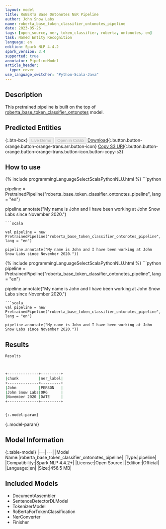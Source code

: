 ```yaml
---
layout: model
title: RoBERTa Base Ontonotes NER Pipeline
author: John Snow Labs
name: roberta_base_token_classifier_ontonotes_pipeline
date: 2023-05-26
tags: [open_source, ner, token_classifier, roberta, ontonotes, en]
task: Named Entity Recognition
language: en
edition: Spark NLP 4.4.2
spark_version: 3.4
supported: true
annotator: PipelineModel
article_header:
  type: cover
use_language_switcher: "Python-Scala-Java"
---
```


## Description

This pretrained pipeline is built on the top of [roberta_base_token_classifier_ontonotes](https://nlp.johnsnowlabs.com/2021/09/26/roberta_base_token_classifier_ontonotes_en.html) model.

## Predicted Entities



{:.btn-box}
<button class="button button-orange" disabled>Live Demo</button>
<button class="button button-orange" disabled>Open in Colab</button>
[Download](https://s3.amazonaws.com/auxdata.johnsnowlabs.com/public/models/roberta_base_token_classifier_ontonotes_pipeline_en_4.4.2_3.4_1685066871009.zip){:.button.button-orange.button-orange-trans.arr.button-icon}
[Copy S3 URI](s3://auxdata.johnsnowlabs.com/public/models/roberta_base_token_classifier_ontonotes_pipeline_en_4.4.2_3.4_1685066871009.zip){:.button.button-orange.button-orange-trans.button-icon.button-copy-s3}

## How to use

<div class="tabs-box" markdown="1">
{% include programmingLanguageSelectScalaPythonNLU.html %}
```python

pipeline = PretrainedPipeline("roberta_base_token_classifier_ontonotes_pipeline", lang = "en")

pipeline.annotate("My name is John and I have been working at John Snow Labs since November 2020.")
```
```scala

val pipeline = new PretrainedPipeline("roberta_base_token_classifier_ontonotes_pipeline", lang = "en")

pipeline.annotate("My name is John and I have been working at John Snow Labs since November 2020."))
```
</div>

<div class="tabs-box" markdown="1">
{% include programmingLanguageSelectScalaPythonNLU.html %}
```python
pipeline = PretrainedPipeline("roberta_base_token_classifier_ontonotes_pipeline", lang = "en")

pipeline.annotate("My name is John and I have been working at John Snow Labs since November 2020.")
```
```scala
val pipeline = new PretrainedPipeline("roberta_base_token_classifier_ontonotes_pipeline", lang = "en")

pipeline.annotate("My name is John and I have been working at John Snow Labs since November 2020."))
```
</div>

## Results

```bash
Results



+--------------+---------+
|chunk         |ner_label|
+--------------+---------+
|John          |PERSON   |
|John Snow Labs|ORG      |
|November 2020 |DATE     |
+--------------+---------+


{:.model-param}
```

{:.model-param}
## Model Information

{:.table-model}
|---|---|
|Model Name:|roberta_base_token_classifier_ontonotes_pipeline|
|Type:|pipeline|
|Compatibility:|Spark NLP 4.4.2+|
|License:|Open Source|
|Edition:|Official|
|Language:|en|
|Size:|456.5 MB|

## Included Models

- DocumentAssembler
- SentenceDetectorDLModel
- TokenizerModel
- RoBertaForTokenClassification
- NerConverter
- Finisher